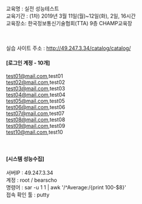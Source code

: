 교육명 : 실전 성능테스트  
교육기간 : (1차) 2019년 3월 11일(월)~12일(화), 2일, 16시간  
교육장소: 한국정보통신기술협회(TTA) 9층 CHAMP교육장  
<br>
<br>
  
  
실습 사이트 주소 : http://49.247.3.34/catalog/catalog/  
#### [로그인 계정 - 10개]  
test01@mail.com,test01  
test02@mail.com,test02  
test03@mail.com,test03  
test04@mail.com,test04  
test05@mail.com,test05  
test06@mail.com,test06  
test07@mail.com,test07  
test08@mail.com,test08  
test09@mail.com,test09  
test10@mail.com,test10    
<br><br>
#### [시스템 성능수집]
 
서버IP : 49.247.3.34  
계정 : root / bearscho  
명령어 : sar -u 1 1 | awk '/^Average:/{print 100-$8}'  
접속 확인 툴 : putty  
